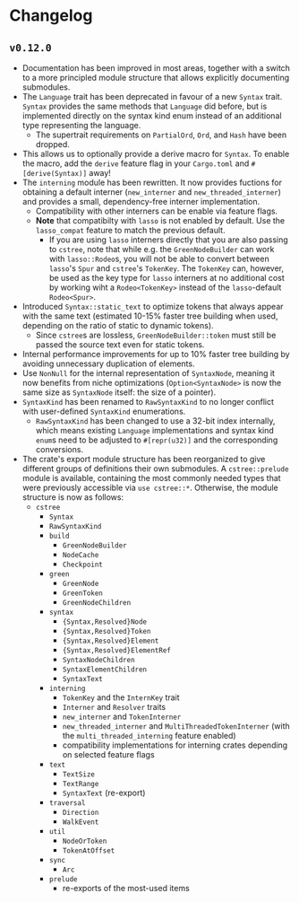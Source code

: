 # Changelog

## `v0.12.0`

 * Documentation has been improved in most areas, together with a switch to a more principled module structure that allows explicitly documenting submodules.
 * The `Language` trait has been deprecated in favour of a new `Syntax` trait. `Syntax` provides the same methods that `Language` did before, but is implemented directly on the syntax kind enum instead of an additional type representing the language.
   * The supertrait requirements on `PartialOrd`, `Ord`, and `Hash` have been dropped.
 * This allows us to optionally provide a derive macro for `Syntax`. To enable the macro, add the `derive` feature flag in your `Cargo.toml` and `#[derive(Syntax)]` away!
 * The `interning` module has been rewritten. It now provides fuctions for obtaining a default interner (`new_interner` and `new_threaded_interner`) and provides a small, dependency-free interner implementation.
   * Compatibility with other interners can be enable via feature flags. 
   * **Note** that compatibilty with `lasso` is not enabled by default. Use the `lasso_compat` feature to match the previous default.
     * If you are using `lasso` interners directly that you are also passing to `cstree`, note that while e.g. the `GreenNodeBuilder` can work with `lasso::Rodeo`s, you will not be able to convert between `lasso`'s `Spur` and `cstree`'s `TokenKey`. The `TokenKey` can, however, be used as the key type for `lasso` interners at no additional cost by working wiht a `Rodeo<TokenKey>` instead of the `lasso`-default `Rodeo<Spur>`.
 * Introduced `Syntax::static_text` to optimize tokens that always appear with the same text (estimated 10-15% faster tree building when used, depending on the ratio of static to dynamic tokens).
   * Since `cstree`s are lossless, `GreenNodeBuilder::token` must still be passed the source text even for static tokens. 
 * Internal performance improvements for up to 10% faster tree building by avoiding unnecessary duplication of elements.
 * Use `NonNull` for the internal representation of `SyntaxNode`, meaning it now benefits from niche optimizations (`Option<SyntaxNode>` is now the same size as `SyntaxNode` itself: the size of a pointer).
 * `SyntaxKind` has been renamed to `RawSyntaxKind` to no longer conflict with user-defined `SyntaxKind` enumerations.
   * `RawSyntaxKind` has been changed to use a 32-bit index internally, which means existing `Language` implementations and syntax kind `enum`s need to be adjusted to `#[repr(u32)]` and the corresponding conversions.
 * The crate's export module structure has been reorganized to give different groups of definitions their own submodules. A `cstree::prelude` module is available, containing the most commonly needed types that were previously accessible via `use cstree::*`. Otherwise, the module structure is now as follows:
   * `cstree`
     * `Syntax`
     * `RawSyntaxKind`
     * `build`
       * `GreenNodeBuilder`
       * `NodeCache`
       * `Checkpoint`
     * `green`
       * `GreenNode`
       * `GreenToken`
       * `GreenNodeChildren`
     * `syntax`
       * `{Syntax,Resolved}Node`
       * `{Syntax,Resolved}Token`
       * `{Syntax,Resolved}Element`
       * `{Syntax,Resolved}ElementRef`
       * `SyntaxNodeChildren`
       * `SyntaxElementChildren`
       * `SyntaxText`
     * `interning`
       * `TokenKey` and the `InternKey` trait
       * `Interner` and `Resolver` traits
       * `new_interner` and `TokenInterner`
       * `new_threaded_interner` and `MultiThreadedTokenInterner` (with the `multi_threaded_interning` feature enabled)
       * compatibility implementations for interning crates depending on selected feature flags
     * `text`
       * `TextSize`
       * `TextRange`
       * `SyntaxText` (re-export)
     * `traversal`
       * `Direction`
       * `WalkEvent`
     * `util`
       * `NodeOrToken`
       * `TokenAtOffset`
     * `sync`
       * `Arc`
     * `prelude`
       * re-exports of the most-used items
